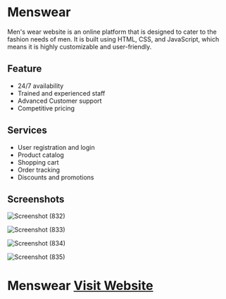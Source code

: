 # Menswear
 Men's wear website is an online platform that is designed to cater to the fashion needs of men. It is built using HTML, CSS, and JavaScript, which means it is highly    customizable and user-friendly.
 
## Feature
- 24/7 availability
- Trained and experienced staff
- Advanced Customer support 
- Competitive pricing

## Services
- User registration and login
- Product catalog
- Shopping cart
- Order tracking
- Discounts and promotions

## Screenshots

![Screenshot (832)](https://user-images.githubusercontent.com/116311633/225422964-c08a891a-6889-4400-8162-5553be204c90.png)

![Screenshot (833)](https://user-images.githubusercontent.com/116311633/225423034-66473a0c-6224-40af-85be-63bab1d693a5.png)

![Screenshot (834)](https://user-images.githubusercontent.com/116311633/225423115-e31c204d-71b1-49ba-be4f-d6a6f7d17c30.png)

![Screenshot (835)](https://user-images.githubusercontent.com/116311633/225423162-2366dad7-f551-474d-b2bf-990d71612227.png)


# Menswear [Visit Website](https://prp0076.github.io/menwear/)



